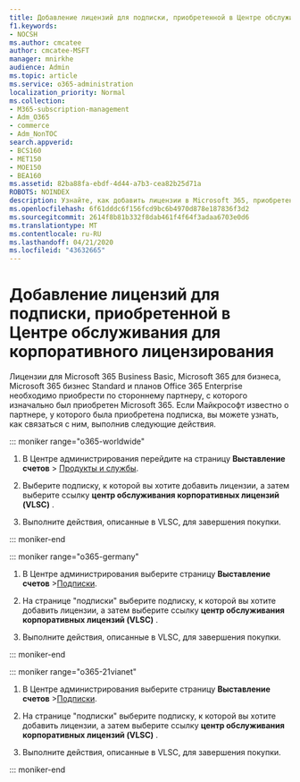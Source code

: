 ```yaml
---
title: Добавление лицензий для подписки, приобретенной в Центре обслуживания для корпоративного лицензирования
f1.keywords:
- NOCSH
ms.author: cmcatee
author: cmcatee-MSFT
manager: mnirkhe
audience: Admin
ms.topic: article
ms.service: o365-administration
localization_priority: Normal
ms.collection:
- M365-subscription-management
- Adm_O365
- commerce
- Adm_NonTOC
search.appverid:
- BCS160
- MET150
- MOE150
- BEA160
ms.assetid: 82ba88fa-ebdf-4d44-a7b3-cea82b25d71a
ROBOTS: NOINDEX
description: Узнайте, как добавить лицензии в Microsoft 365, приобретенные по стороннему партнеру, которые распознаются корпорацией Майкрософт.
ms.openlocfilehash: 6f61dddc6f156fcd9bc6b4970d878e187836f3d2
ms.sourcegitcommit: 2614f8b81b332f8dab461f4f64f3adaa6703e0d6
ms.translationtype: MT
ms.contentlocale: ru-RU
ms.lasthandoff: 04/21/2020
ms.locfileid: "43632665"
---
```

# <a name="add-licenses-to-a-subscription-purchased-through-the-volume-licensing-service-center"></a>Добавление лицензий для подписки, приобретенной в Центре обслуживания для корпоративного лицензирования

Лицензии для Microsoft 365 Business Basic, Microsoft 365 для бизнеса, Microsoft 365 бизнес Standard и планов Office 365 Enterprise необходимо приобрести по стороннему партнеру, с которого изначально был приобретен Microsoft 365. Если Майкрософт известно о партнере, у которого была приобретена подписка, вы можете узнать, как связаться с ним, выполнив следующие действия.

::: moniker range="o365-worldwide"


1. В Центре администрирования перейдите на страницу **Выставление счетов** \> <a href="https://go.microsoft.com/fwlink/p/?linkid=842054" target="_blank">Продукты и службы</a>.

2. Выберите подписку, к которой вы хотите добавить лицензии, а затем выберите ссылку **центр обслуживания корпоративных лицензий (VLSC)** . 
    
3. Выполните действия, описанные в VLSC, для завершения покупки. 

::: moniker-end

::: moniker range="o365-germany"

1. В Центре администрирования выберите страницу **Выставление счетов** \><a href="https://go.microsoft.com/fwlink/p/?linkid=847745" target="_blank">Подписки</a>.

2. На странице "подписки" выберите подписку, к которой вы хотите добавить лицензии, а затем выберите ссылку **центр обслуживания корпоративных лицензий (VLSC)** . 
    
3. Выполните действия, описанные в VLSC, для завершения покупки. 

::: moniker-end

::: moniker range="o365-21vianet"

1. В Центре администрирования выберите страницу **Выставление счетов** \><a href="https://go.microsoft.com/fwlink/p/?linkid=850626" target="_blank">Подписки</a>.

2. На странице "подписки" выберите подписку, к которой вы хотите добавить лицензии, а затем выберите ссылку **центр обслуживания корпоративных лицензий (VLSC)** . 
    
3. Выполните действия, описанные в VLSC, для завершения покупки. 

::: moniker-end


